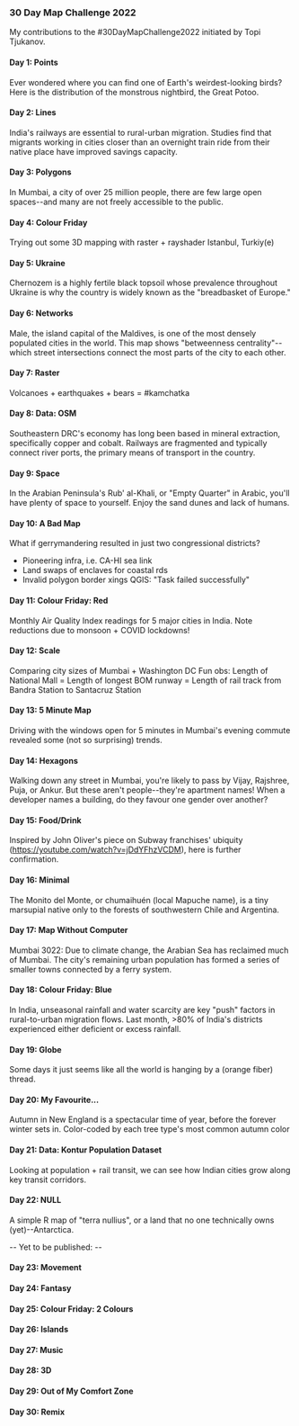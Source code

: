 ### 30 Day Map Challenge 2022

My contributions to the #30DayMapChallenge2022 initiated by Topi Tjukanov.

#### Day 1: Points
Ever wondered where you can find one of Earth's weirdest-looking birds? Here is the distribution of the monstrous nightbird, the Great Potoo.

#### Day 2: Lines
India's railways are essential to rural-urban migration. Studies find that migrants working in cities closer than an overnight train ride from their native place have improved savings capacity.

#### Day 3: Polygons
In Mumbai, a city of over 25 million people, there are few large open spaces--and many are not freely accessible to the public. 

#### Day 4: Colour Friday
Trying out some 3D mapping with raster + rayshader
Istanbul, Turkiy(e)

#### Day 5: Ukraine
Chernozem is a highly fertile black topsoil whose prevalence throughout Ukraine is why the country is widely known as the "breadbasket of Europe." 

#### Day 6: Networks
Male, the island capital of the Maldives, is one of the most densely populated cities in the world. This map shows "betweenness centrality"--which street intersections connect the most parts of the city to each other. 

#### Day 7: Raster
Volcanoes + earthquakes + bears = #kamchatka

#### Day 8: Data: OSM
Southeastern DRC's economy has long been based in mineral extraction, specifically copper and cobalt. Railways are fragmented and typically connect river ports, the primary means of transport in the country.

#### Day 9: Space
In the Arabian Peninsula's Rub' al-Khali, or "Empty Quarter" in Arabic, you'll have plenty of space to yourself. Enjoy the sand dunes and lack of humans. 

#### Day 10: A Bad Map
What if gerrymandering resulted in just two congressional districts? 
- Pioneering infra, i.e. CA-HI sea link
- Land swaps of enclaves for coastal rds
- Invalid polygon border xings
QGIS: "Task failed successfully"

#### Day 11: Colour Friday: Red
Monthly Air Quality Index readings for 5 major cities in India. Note reductions due to monsoon + COVID lockdowns! 

#### Day 12: Scale
Comparing city sizes of Mumbai + Washington DC
Fun obs: 
Length of National Mall = 
Length of longest BOM runway = 
Length of rail track from Bandra Station to Santacruz Station

#### Day 13: 5 Minute Map
Driving with the windows open for 5 minutes in Mumbai's evening commute revealed some (not so surprising) trends. 

#### Day 14: Hexagons
Walking down any street in Mumbai, you're likely to pass by Vijay, Rajshree, Puja, or Ankur. 
But these aren't people--they're apartment names! 
When a developer names a building, do they favour one gender over another?

#### Day 15: Food/Drink
Inspired by John Oliver's piece on Subway franchises' ubiquity (https://youtube.com/watch?v=jDdYFhzVCDM), here is further confirmation.
 
#### Day 16: Minimal
The Monito del Monte, or chumaihuén (local Mapuche name), is a tiny marsupial native only to the forests of southwestern Chile and Argentina. 

#### Day 17: Map Without Computer
Mumbai 3022: Due to climate change, the Arabian Sea has reclaimed much of Mumbai. The city's remaining urban population has formed a series of smaller towns connected by a ferry system.

#### Day 18: Colour Friday: Blue
In India, unseasonal rainfall and water scarcity are key "push" factors in rural-to-urban migration flows. Last month, >80% of India's districts experienced either deficient or excess rainfall.

#### Day 19: Globe
Some days it just seems like all the world is hanging by a (orange fiber) thread. 

#### Day 20: My Favourite...
Autumn in New England is a spectacular time of year, before the forever winter sets in. Color-coded by each tree type's most common autumn color 

#### Day 21: Data: Kontur Population Dataset
Looking at population + rail transit, we can see how Indian cities grow along key transit corridors. 

#### Day 22: NULL
A simple R map of "terra nullius", or a land that no one technically owns (yet)--Antarctica. 

-- Yet to be published: --
#### Day 23: Movement
#### Day 24: Fantasy
#### Day 25: Colour Friday: 2 Colours
#### Day 26: Islands
#### Day 27: Music
#### Day 28: 3D
#### Day 29: Out of My Comfort Zone
#### Day 30: Remix

